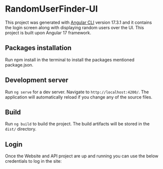 # RandomUserFinder-UI

This project was generated with [Angular CLI](https://github.com/angular/angular-cli) version 17.3.1 and it contains the login screen along with displaying random users over the UI. This project is built upon Angular 17 framework.

## Packages installation

Run npm install in the terminal to install the packages mentioned package.json.

## Development server

Run `ng serve` for a dev server. Navigate to `http://localhost:4200/`. The application will automatically reload if you change any of the source files.

## Build

Run `ng build` to build the project. The build artifacts will be stored in the `dist/` directory.


## Login

Once the Website and API project are up and running you can use the below credentials to log in the site:
